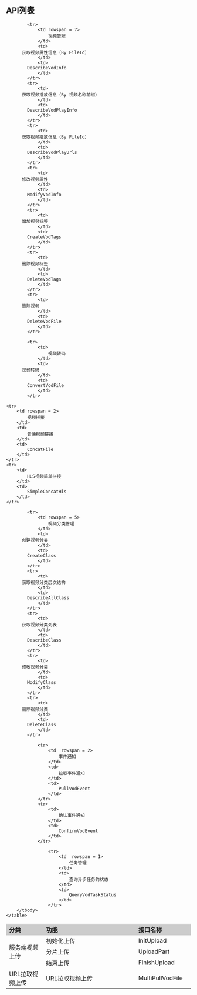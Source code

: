 ## API列表
<table style="display:table;width:100%">
		<tbody>
			<tr>
				<td style="width:20%;background-color:#CCCCCC;">
					<strong>分类</strong>
				</td>
				<td style="width:50%;background-color:#CCCCCC;">
					<strong>功能</strong>
				</td>
				<td style="background-color:#CCCCCC;">
					<strong>接口名称</strong>
				</td>
			</tr>
<!--视频上传-->
			<tr>
				<td rowspan = 3>
					服务端视频上传
				</td>
				<td>
          初始化上传
				</td>
				<td>
          InitUpload
				</td>
			</tr>
			<tr>
				<td>
          分片上传
				</td>
				<td>
        	UploadPart
				</td>
			</tr>
			<tr>
				<td>
          结束上传
				</td>
				<td>
        	FinishUpload
				</td>
			</tr>
<!--URL拉取视频上传-->
			<tr>
				<td rowspan = 1>
					URL拉取视频上传
				</td>
				<td>
          URL拉取视频上传
				</td>
				<td>		
				  MultiPullVodFile			
				</td>
			</tr>

<!--视频管理-->
			<tr>
				<td rowspan = 7>
					视频管理
				</td>
				<td>
          获取视频属性信息（By FileId）
				</td>
				<td>
        	DescribeVodInfo
				</td>
			</tr>
			<tr>
				<td>
          获取视频播放信息（By 视频名称前缀）
				</td>
				<td>		
        	DescribeVodPlayInfo
				</td>
			</tr>
			<tr>
				<td>
          获取视频播放信息（By FileId）
				</td>
				<td>		
        	DescribeVodPlayUrls
				</td>
			</tr>
			<tr>
				<td>
          修改视频属性
				</td>
				<td>		
        	ModifyVodInfo
				</td>
			</tr>
			<tr>
				<td>
          增加视频标签
				</td>
				<td>		
        	CreateVodTags
				</td>
			</tr>
			<tr>
				<td>
          删除视频标签
				</td>
				<td>		
        	DeleteVodTags
				</td>
			</tr>
			<tr>
				<td>
          删除视频
				</td>
				<td>		
        	DeleteVodFile
				</td>
			</tr>
<!--视频转码-->
			<tr>
				<td>
					视频转码
				</td>
				<td>
          视频转码
				</td>
				<td>
        	ConvertVodFile
				</td>
			</tr>
<!--视频拼接-->
	<tr>
		<td rowspan = 2>
			视频拼接
		</td>
		<td>
			普通视频拼接
		</td>
		<td>
			ConcatFile
		</td>
	</tr>
	<tr>
		<td>
			HLS视频简单拼接
		</td>
		<td>
			SimpleConcatHls
		</td>
	</tr>
<!--视频分类管理-->
			<tr>
				<td rowspan = 5>
					视频分类管理
				</td>
				<td>
          创建视频分类
				</td>
				<td>
        	CreateClass
				</td>
			</tr>
			<tr>
				<td>
          获取视频分类层次结构
				</td>
				<td>
        	DescribeAllClass
				</td>
			</tr>
			<tr>
				<td>
          获取视频分类列表
				</td>
				<td>
        	DescribeClass
				</td>
			</tr>
			<tr>
				<td>
          修改视频分类
				</td>
				<td>
        	ModifyClass
				</td>
			</tr>
			<tr>
				<td>
          删除视频分类
				</td>
				<td>
        	DeleteClass
				</td>
			</tr>
<!--事件通知-->
				<tr>
					<td  rowspan = 2>
						事件通知
					</td>
					<td>
						拉取事件通知
					</td>
					<td>
						PullVodEvent
					</td>
				</tr>
				<tr>
					<td>
						确认事件通知
					</td>
					<td>
						ConfirmVodEvent
					</td>
				</tr>
<!--任务管理-->
					<tr>
						<td  rowspan = 1>
							任务管理
						</td>
						<td>
							查询异步任务的状态
						</td>
						<td>
							QueryVodTaskStatus
						</td>
					</tr>
		</tbody>
	</table>
